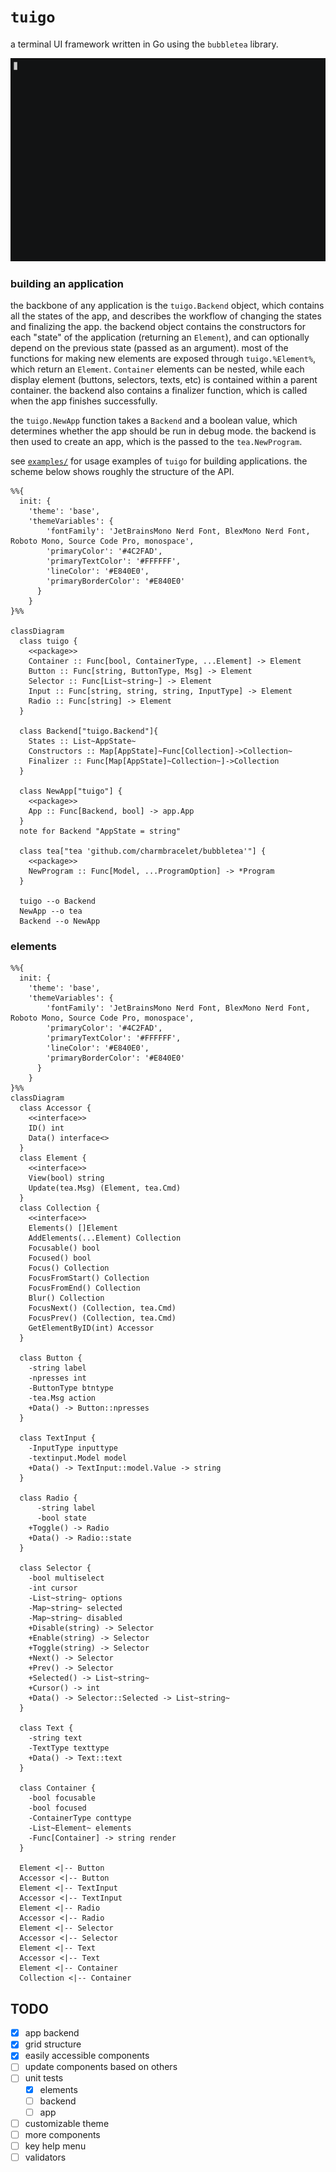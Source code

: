 # `tuigo` 

a terminal UI framework written in Go using the `bubbletea` library.

![order](examples/order.gif)

### building an application

the backbone of any application is the `tuigo.Backend` object, which contains all the states of the app, and describes the workflow of changing the states and finalizing the app. the backend object contains the constructors for each "state" of the application (returning an `Element`), and can optionally depend on the previous state (passed as an argument). most of the functions for making new elements are exposed through `tuigo.%Element%`, which return an `Element`. `Container` elements can be nested, while each display element (buttons, selectors, texts, etc) is contained within a parent container. the backend also contains a finalizer function, which is called when the app finishes successfully.

the `tuigo.NewApp` function takes a `Backend` and a boolean value, which determines whether the app should be run in debug mode. the backend is then used to create an app, which is the passed to the `tea.NewProgram`.

see [`examples/`](examples/) for usage examples of `tuigo` for building applications. the scheme below shows roughly the structure of the API. 

```mermaid
%%{
  init: {
    'theme': 'base',
    'themeVariables': {
        'fontFamily': 'JetBrainsMono Nerd Font, BlexMono Nerd Font, Roboto Mono, Source Code Pro, monospace',
        'primaryColor': '#4C2FAD',
        'primaryTextColor': '#FFFFFF',
        'lineColor': '#E840E0',
        'primaryBorderColor': '#E840E0'
      }
    }
}%%

classDiagram
  class tuigo {
    <<package>>
    Container :: Func[bool, ContainerType, ...Element] -> Element
    Button :: Func[string, ButtonType, Msg] -> Element
    Selector :: Func[List~string~] -> Element
    Input :: Func[string, string, string, InputType] -> Element
    Radio :: Func[string] -> Element
  }

  class Backend["tuigo.Backend"]{
    States :: List~AppState~
    Constructors :: Map[AppState]~Func[Collection]->Collection~
    Finalizer :: Func[Map[AppState]~Collection~]->Collection
  }

  class NewApp["tuigo"] {
    <<package>>
    App :: Func[Backend, bool] -> app.App
  }
  note for Backend "AppState = string"

  class tea["tea 'github.com/charmbracelet/bubbletea'"] {
    <<package>>
    NewProgram :: Func[Model, ...ProgramOption] -> *Program
  }

  tuigo --o Backend
  NewApp --o tea
  Backend --o NewApp
```
### elements

```mermaid
%%{
  init: {
    'theme': 'base',
    'themeVariables': {
        'fontFamily': 'JetBrainsMono Nerd Font, BlexMono Nerd Font, Roboto Mono, Source Code Pro, monospace',
        'primaryColor': '#4C2FAD',
        'primaryTextColor': '#FFFFFF',
        'lineColor': '#E840E0',
        'primaryBorderColor': '#E840E0'
      }
    }
}%%
classDiagram
  class Accessor {
    <<interface>>
    ID() int
    Data() interface<>
  }
  class Element {
    <<interface>>
    View(bool) string
    Update(tea.Msg) (Element, tea.Cmd)
  }
  class Collection {
    <<interface>>
    Elements() []Element
    AddElements(...Element) Collection
    Focusable() bool
    Focused() bool
    Focus() Collection
    FocusFromStart() Collection
    FocusFromEnd() Collection
    Blur() Collection
    FocusNext() (Collection, tea.Cmd)
    FocusPrev() (Collection, tea.Cmd)
    GetElementByID(int) Accessor
  }

  class Button {
    -string label
    -npresses int
    -ButtonType btntype
    -tea.Msg action
    +Data() -> Button::npresses
  }

  class TextInput {
    -InputType inputtype
    -textinput.Model model    
    +Data() -> TextInput::model.Value -> string
  }

  class Radio {
	  -string label
	  -bool state
    +Toggle() -> Radio
    +Data() -> Radio::state
  }

  class Selector {
    -bool multiselect
    -int cursor
    -List~string~ options
    -Map~string~ selected
    -Map~string~ disabled
    +Disable(string) -> Selector
    +Enable(string) -> Selector
    +Toggle(string) -> Selector
    +Next() -> Selector
    +Prev() -> Selector
    +Selected() -> List~string~
    +Cursor() -> int
    +Data() -> Selector::Selected -> List~string~
  }

  class Text {
    -string text
    -TextType texttype
    +Data() -> Text::text
  }

  class Container {
    -bool focusable
    -bool focused
    -ContainerType conttype
    -List~Element~ elements
    -Func[Container] -> string render
  }

  Element <|-- Button
  Accessor <|-- Button
  Element <|-- TextInput
  Accessor <|-- TextInput
  Element <|-- Radio
  Accessor <|-- Radio
  Element <|-- Selector
  Accessor <|-- Selector
  Element <|-- Text
  Accessor <|-- Text
  Element <|-- Container
  Collection <|-- Container
```

## TODO

- [x] app backend
- [x] grid structure
- [x] easily accessible components
- [ ] update components based on others
- [ ] unit tests
  - [x] elements
  - [ ] backend
  - [ ] app
- [ ] customizable theme
- [ ] more components
- [ ] key help menu
- [ ] validators
